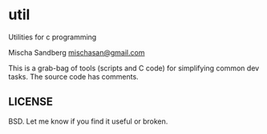 util
====

Utilities for c programming

Mischa Sandberg <mischasan@gmail.com>

This is a grab-bag of tools (scripts and C code) for simplifying common dev tasks.
The source code has comments.

LICENSE
-------

BSD. Let me know if you find it useful or broken.

